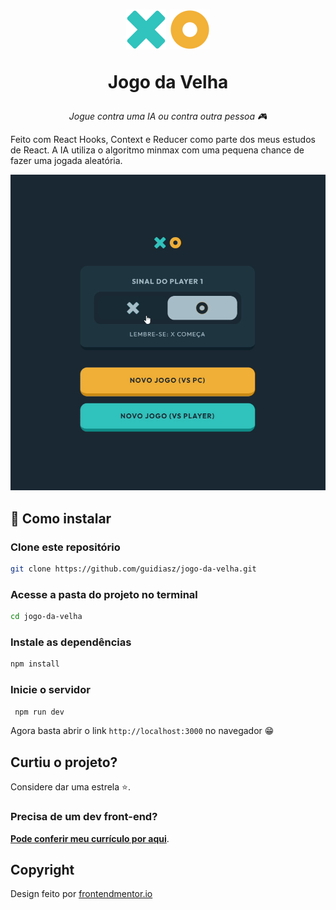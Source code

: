 <h1 align="center">
    <img src="./src/Assets/x.svg" width=64px height=64px>
    <img src="./src/Assets/o.svg" width=64px height=64px>
    <p align="center">Jogo da Velha</p>
</h1>
<p align="center">
    <i align="center">Jogue contra uma IA ou contra outra pessoa 🎮</i>
</p>

Feito com React Hooks, Context e Reducer como parte dos meus estudos de React. A IA utiliza o algoritmo minmax com uma pequena chance de fazer uma jogada aleatória.

<p align="center">
    <img src="./.github/gameplay.gif" alt="Preview do jogo"/>
</p>

## 🚀 Como instalar

### Clone este repositório

```bash
git clone https://github.com/guidiasz/jogo-da-velha.git
```

### Acesse a pasta do projeto no terminal

```bash
cd jogo-da-velha
```

### Instale as dependências

```bash
npm install
```

### Inicie o servidor

```bash
 npm run dev
```

Agora basta abrir o link `http://localhost:3000` no navegador 😁

## Curtiu o projeto?

Considere dar uma estrela ⭐.

### Precisa de um dev front-end?

**[Pode conferir meu currículo por aqui](https://bit.ly/3h1Qewn)**.

## Copyright

Design feito por [frontendmentor.io](https://frontendmentor.io)
